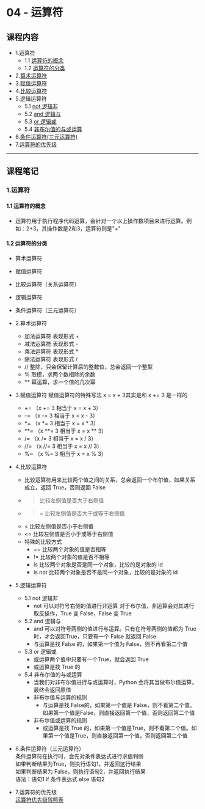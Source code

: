 # 04 - 运算符
## 课程内容
  - 1.运算符
    - 1.1 [运算符的概念]()
    - 1.2 [运算符的分类]()
  - 2.[算术运算符]()
  - 3.[赋值运算符]()
  - 4.[比较运算符]()
  - 5.逻辑运算符
    - 5.1 [not 逻辑非]()
    - 5.2 [and 逻辑与]()
    - 5.3 [or 逻辑或]()
    - 5.4 [非布尔值的与或运算]()
  - 6.[条件运算符(三元运算符)]()
  - 7.[运算符的优先级]()
  
---

## 课程笔记
### 1.运算符
#### 1.1 运算符的概念
- 运算符用于执行程序代码运算，会针对一个以上操作数项目来进行运算。例如：2+3，其操作数是2和3，运算符则是"+"
#### 1.2 运算符的分类
- 算术运算符
- 赋值运算符
- 比较运算符（关系运算符）
- 逻辑运算符
- 条件运算符（三元运算符）
    
- 2.算术运算符
  - 加法运算符 表现形式 +
  - 减法运算符 表现形式 -
  - 乘法运算符 表现形式 *
  - 除法运算符 表现形式 /
  - // 整除，只会保留计算后的整数位，总会返回一个整型
  - % 取模，求两个数相除的余数
  - ** 幂运算，求一个值的几次幂
  
- 3.赋值运算符
赋值运算符的特殊写法 x = x + 3其实是和 x += 3 是一样的
  - += （x += 3 相当于 x = x + 3）
  - -= （x -= 3 相当于 x = x - 3）
  - *= （x *= 3 相当于 x = x * 3）
  - **= （x **= 3 相当于 x = x ** 3）
  - /= （x /= 3 相当于 x = x / 3）
  - //= （x //= 3 相当于 x = x // 3）
  - %= （x %= 3 相当于 x = x % 3）

- 4.比较运算符
  - 比较运算符用来比较两个值之间的关系，总会返回一个布尔值，如果关系成立，返回 True，否则返回 False
  - > 比较左侧值是否大于右侧值
  - >= 比较左侧值是否大于或等于右侧值
  - < 比较左侧值是否小于右侧值
  - <= 比较左侧值是否小于或等于右侧值
  - 特殊的比较方式
    - == 比较两个对象的值是否相等
    - != 比较两个对象的值是否不相等
    - is 比较两个对象是否是同一个对象，比较的是对象的 id
    - is not 比较两个对象是否不是同一个对象，比较的是对象的 id

- 5.逻辑运算符
  - 5.1 not 逻辑非
    - not 可以对符号右侧的值进行非运算 对于布尔值，非运算会对其进行取反操作，True 变 False，False 变 True
  - 5.2 and 逻辑与
    - and 可以对符号两侧的值进行与运算。只有在符号两侧的值都为 True 时，才会返回True，只要有一个 False 就返回 False
    - 与运算是找 False 的，如果第一个值为 False，则不再看第二个值
  - 5.3 or 逻辑或
    - 或运算两个值中只要有一个True，就会返回 True
    - 或运算是找 True 的
  - 5.4 非布尔值的与或运算
    - 当我们对非布尔值进行与或运算时，Python 会将其当做布尔值运算，最终会返回原值
    - 非布尔值与运算的规则
      - 与运算是找 False的，如果第一个值是 False，则不看第二个值。如果第一个值是False，则直接返回第一个值，否则返回第二个值
    - 非布尔值或运算的规则
      - 或运算是找 True 的，如果第一个值是True，则不看第二个值。如果第一个值是True，则直接返回第一个值，否则返回第二个值
      
- 6.条件运算符（三元运算符）<br>
条件运算符在执行时，会先对条件表达式进行求值判断<br>
如果判断结果为True，则执行语句1，并返回这行结果<br>
如果判断结果为 False，则执行语句2，并返回执行结果<br>
语法：语句1 if 条件表达式 else 语句2<br>

- 7.运算符的优先级<br>
[运算符优先级残照表](https://docs.python.org/3/reference/expressions.html#operator-precedence)

